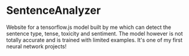 # SentenceAnalyzer
Website for a tensorflow.js model built by me which can detect the sentence type, tense, toxicity and sentiment. The model however is not totally accurate and is trained with limited examples. It's one of my first neural network projects! 
